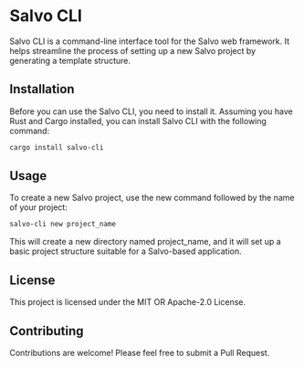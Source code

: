 # Salvo CLI

Salvo CLI is a command-line interface tool for the Salvo web framework. It helps streamline the process of setting up a new Salvo project by generating a template structure.

## Installation

Before you can use the Salvo CLI, you need to install it. Assuming you have Rust and Cargo installed, you can install Salvo CLI with the following command:

```bash
cargo install salvo-cli
```
## Usage
To create a new Salvo project, use the new command followed by the name of your project:

```bash
salvo-cli new project_name
```
This will create a new directory named project_name, and it will set up a basic project structure suitable for a Salvo-based application.

## License
This project is licensed under the MIT OR Apache-2.0 License.

## Contributing
Contributions are welcome! Please feel free to submit a Pull Request.
